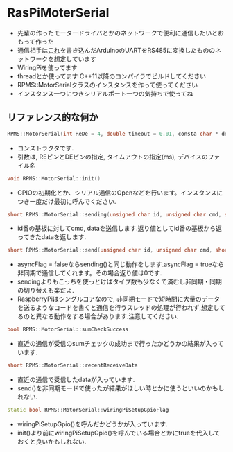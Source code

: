# RasPiMoterSerial

* 先輩の作ったモータードライバとかのネットワークで便利に通信したいとおもって作った
* 通信相手は[これ](https://github.com/okayu9/ScrpMotor)を書き込んだArduinoのUARTをRS485に変換したもののネットワークを想定しています
* WiringPiを使ってます
* threadとか使ってます C++11以降のコンパイラでビルドしてください
* RPMS::MotorSerialクラスのインスタンスを作って使ってください
* インスタンス一つにつきシリアルポート一つの気持ちで使ってね

## リファレンス的な何か
```cpp
RPMS::MotorSerial(int ReDe = 4, double timeout = 0.01, consta char * devFileName = "/dev/ttyAMA0")
```
* コンストラクタです.
* 引数は, REピンとDEピンの指定, タイムアウトの指定(ms), デバイスのファイル名

```cpp
void RPMS::MotorSerial::init()
```
* GPIOの初期化とか、シリアル通信のOpenなどを行います。インスタンスにつき一度だけ最初に呼んでください.

```cpp
short RPMS::MotorSerial::sending(unsigned char id, unsigned char cmd, short data)
```
* id番の基板に対してcmd, dataを送信します.返り値としてid番の基板から返ってきたdataを返します.

```cpp
short RPMS::MotorSerial::send(unsigned char id, unsigned char cmd, short data, bool asyncFlag = false)
```
* asyncFlag = falseならsending()と同じ動作をします.asyncFlag = trueなら非同期で通信してくれます。その場合返り値は0です.
* sendingよりもこっちを使っとけばタイプ数も少なくて済むし非同期・同期の切り替えも楽だよ.
* RaspberryPiはシングルコアなので, 非同期モードで短時間に大量のデータを送るようなコードを書くと通信を行うスレッドの処理が行われず,想定してるのと異なる動作をする場合があります.注意してください.

```cpp
bool RPMS::MotorSerial::sumCheckSuccess
```
* 直近の通信が受信のsumチェックの成功まで行ったかどうかの結果が入っています.

```cpp
short RPMS::MotorSerial::recentReceiveData
```
* 直近の通信で受信したdataが入っています.
* send()を非同期モードで使ったが結果がほしい時とかに使うといいのかもしれない.

```cpp
static bool RPMS::MotorSerial::wiringPiSetupGpioFlag
```
* wiringPiSetupGpio()を呼んだかどうかが入っています.
* init()より前にwiringPiSetupGpio()を呼んでいる場合とかにtrueを代入しておくと良いかもしれない.
